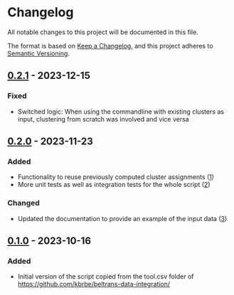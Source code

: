 # Changelog

All notable changes to this project will be documented in this file.

The format is based on [Keep a Changelog](https://keepachangelog.com/en/1.0.0/),
and this project adheres to [Semantic Versioning](https://semver.org/spec/v2.0.0.html).

## [0.2.1] - 2023-12-15

### Fixed

- Switched logic: When using the commandline with existing clusters as input, clustering from scratch was involved and vice versa

## [0.2.0] - 2023-11-23

### Added

- Functionality to reuse previously computed cluster assignments ([1](https://github.com/kbrbe/work-set-clustering/issues/1))
- More unit tests as well as integration tests for the whole script ([2](https://github.com/kbrbe/work-set-clustering/issues/2))

### Changed

- Updated the documentation to provide an example of the input data ([3](https://github.com/kbrbe/work-set-clustering/issues/3))

## [0.1.0] - 2023-10-16

### Added

- Initial version of the script copied from the tool.csv folder of https://github.com/kbrbe/beltrans-data-integration/

[0.1.0]: https://github.com/kbrbe/work-set-clustering/releases/tag/v0.1.0
[0.2.0]: https://github.com/kbrbe/work-set-clustering/compare/v0.1.0...v0.2.0
[0.2.1]: https://github.com/kbrbe/work-set-clustering/compare/v0.2.0...v0.2.1
